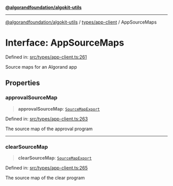 [**@algorandfoundation/algokit-utils**](../../../README.md)

***

[@algorandfoundation/algokit-utils](../../../README.md) / [types/app-client](../README.md) / AppSourceMaps

# Interface: AppSourceMaps

Defined in: [src/types/app-client.ts:261](https://github.com/algorandfoundation/algokit-utils-ts/blob/main/src/types/app-client.ts#L261)

Source maps for an Algorand app

## Properties

### approvalSourceMap

> **approvalSourceMap**: [`SourceMapExport`](SourceMapExport.md)

Defined in: [src/types/app-client.ts:263](https://github.com/algorandfoundation/algokit-utils-ts/blob/main/src/types/app-client.ts#L263)

The source map of the approval program

***

### clearSourceMap

> **clearSourceMap**: [`SourceMapExport`](SourceMapExport.md)

Defined in: [src/types/app-client.ts:265](https://github.com/algorandfoundation/algokit-utils-ts/blob/main/src/types/app-client.ts#L265)

The source map of the clear program
